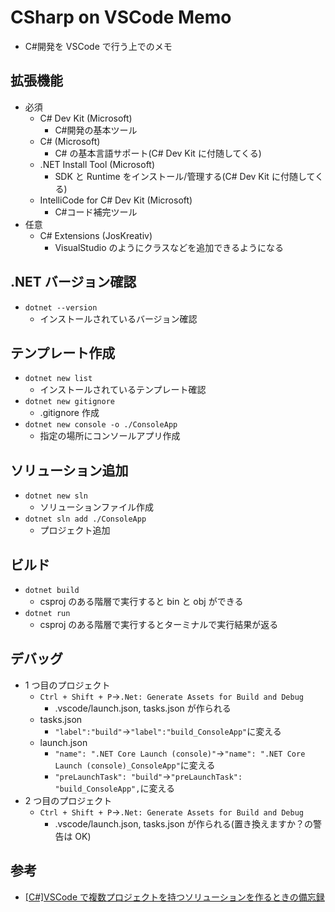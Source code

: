 # CSharp on VSCode Memo

- C#開発を VSCode で行う上でのメモ

## 拡張機能

- 必須
  - C# Dev Kit (Microsoft)
    - C#開発の基本ツール
  - C# (Microsoft)
    - C# の基本言語サポート(C# Dev Kit に付随してくる)
  - .NET Install Tool (Microsoft)
    - SDK と Runtime をインストール/管理する(C# Dev Kit に付随してくる)
  - IntelliCode for C# Dev Kit (Microsoft)
    - C#コード補完ツール
- 任意
  - C# Extensions (JosKreativ)
    - VisualStudio のようにクラスなどを追加できるようになる

## .NET バージョン確認

- `dotnet --version`
  - インストールされているバージョン確認

## テンプレート作成

- `dotnet new list`
  - インストールされているテンプレート確認
- `dotnet new gitignore`
  - .gitignore 作成
- `dotnet new console -o ./ConsoleApp`
  - 指定の場所にコンソールアプリ作成

## ソリューション追加

- `dotnet new sln`
  - ソリューションファイル作成
- `dotnet sln add ./ConsoleApp`
  - プロジェクト追加

## ビルド

- `dotnet build`
  - csproj のある階層で実行すると bin と obj ができる
- `dotnet run`
  - csproj のある階層で実行するとターミナルで実行結果が返る

## デバッグ

- 1 つ目のプロジェクト
  - `Ctrl + Shift + P`→`.Net: Generate Assets for Build and Debug`
    - .vscode/launch.json, tasks.json が作られる
  - tasks.json
    - `"label":"build"`→`"label":"build_ConsoleApp"`に変える
  - launch.json
    - `"name": ".NET Core Launch (console)"`→`"name": ".NET Core Launch (console)_ConsoleApp"`に変える
    - `"preLaunchTask": "build"`→`"preLaunchTask": "build_ConsoleApp",`に変える
- 2 つ目のプロジェクト
  - `Ctrl + Shift + P`→`.Net: Generate Assets for Build and Debug`
    - .vscode/launch.json, tasks.json が作られる(置き換えますか？の警告は OK)

## 参考

- [[C#]VSCode で複数プロジェクトを持つソリューションを作るときの備忘録](https://qiita.com/unyorita/items/8a92cb19b618e8e4a4a5)
